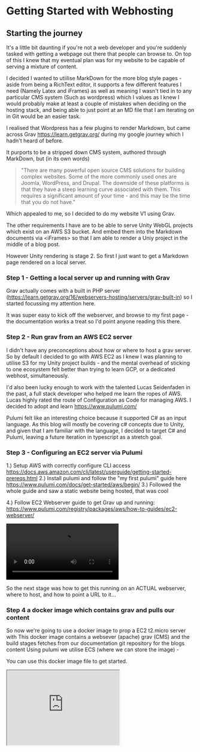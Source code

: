 # Getting Started with Webhosting
 
## Starting the journey
It's a little bit daunting if you're not a web developer and you're suddenly tasked with getting a webpage out there that people can browse to. On top of this I knew that my eventual plan was for my website to be capable of serving a mixture of content.

I decided I wanted to utiilise MarkDown for the more blog style pages - aside from being a RichText editor, it supports a few different features I need (Namely Latex and iFrames) as well as meaning I wasn't tied in to any particular CMS system (Such as wordpress) which I values as I knew I would probably make at least a couple of mistakes when deciding on the hosting stack, and being able to just point at an MD file that I am iterating on in Git would be an easier task.

I realised that Wordpress has a few plugins to render Markdown, but came across Grav https://learn.getgrav.org/ during my google journey which I hadn't heard of before.

It purports to be a stripped down CMS system, authored through MarkDown, but (in its own words) 

> "There are many powerful open source CMS solutions for building complex websites. Some of the more commonly used ones are Joomla, WordPress, and Drupal. The downside of these platforms is that they have a steep learning curve associated with them. This requires a significant amount of your time - and this may be the time that you do not have."

Which appealed to me, so I decided to do my website V1 using Grav.

The other requirements I have are to be able to serve Unity WebGL projects which exist on an AWS S3 bucket. And embed them into the Markdown documents via \<iFrames\> so that I am able to render a Uniy project in the middle of a blog post.

However Unity rendering is stage 2. So first I just want to get a Markdown page rendered on a local server.

### Step 1 - Getting a local server up and running with Grav

Grav actually comes with a built in PHP server (https://learn.getgrav.org/16/webservers-hosting/servers/grav-built-in) so I started focussing my attention here.

It was super easy to kick off the webserver, and browse to my first page - the documentation works a treat so I'd point anyone reading this there.

### Step 2 - Run grav from an AWS EC2 server

I didn't have any preconceptions about how or where to host a grav server. So by default I decided to go with AWS EC2 as I knew I was planning to utilise S3 for my Unity project builds - and the mental overhead of sticking to one ecosystem felt better than trying to learn GCP, or a dedicated webhost, simultaneously.

I'd also been lucky enough to work with the talented Lucas Seidenfaden in the past, a full stack developer who helped me learn the ropes of AWS. Lucas highly rated the route of Configuration as Code for managing AWS. I decided to adopt and learn https://www.pulumi.com/

Pulumi felt like an interesting choice because it supported C# as an input language. As this blog will mostly be covering c# concepts due to Unity, and given that I am familiar with the language, I decided to target C# and Pulumi, leaving a future iteration in typescript as a stretch goal.

### Step 3 - Configuring an EC2 server via Pulumi

1.) Setup AWS with correctly configure CLI access https://docs.aws.amazon.com/cli/latest/userguide/getting-started-prereqs.html
2.) Install pulumi and follow the "my first pulumi" guide here https://www.pulumi.com/docs/get-started/aws/begin/
3.) Followed the whole guide and saw a static website being hosted, that was cool

4.) Follow EC2 Webserver guide to get Grav up and running: https://www.pulumi.com/registry/packages/aws/how-to-guides/ec2-webserver/

![testmov](testmov.mov)


 So the next stage was how to get this running on an ACTUAL webserver, where to host, and how to point a URL to it...

### Step 4 a docker image which contains grav and pulls our content

So now we're going to use a docker image to prop a EC2 t2.micro server with
This docker image contains a websever (apache) grav (CMS) and the build stages fetches from our documentation git repository for the blogs content
Using pulumi we utilise ECS (where we can store the image) - 

You can use this docker image file to get started.





<div>
  <iframe id="inlineFrameExample"
      title="Inline Frame Example"
      width="300"
      height="200"
      src="https://commons.wikimedia.org/wiki/File:HelloWorld.svg">
  </iframe>
</div>